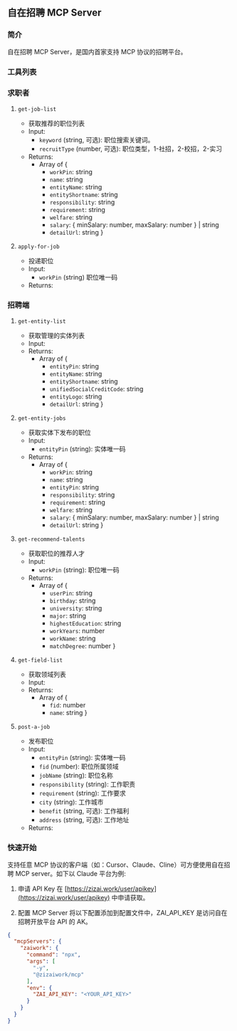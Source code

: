 ## 自在招聘 MCP Server

### 简介
自在招聘 MCP Server，是国内首家支持 MCP 协议的招聘平台。

### 工具列表
### 求职者
1. `get-job-list`
   - 获取推荐的职位列表
   - Input: 
     - `keyword` (string, 可选): 职位搜索关键词。
     - `recruitType` (number, 可选): 职位类型，1-社招，2-校招，2-实习
   - Returns: 
     - Array of {
       - `workPin`: string
       - `name`: string
       - `entityName`: string
       - `entityShortname`: string
       - `responsibility`: string
       - `requirement`: string
       - `welfare`: string
       - `salary`: { minSalary: number, maxSalary: number } | string
       - `detailUrl`: string
     }

2. `apply-for-job`
   - 投递职位
   - Input:
     - `workPin` (string) 职位唯一码
   - Returns:

### 招聘端
1. `get-entity-list`
   - 获取管理的实体列表
   - Input: 
   - Returns: 
     - Array of {
       - `entityPin`: string
       - `entityName`: string
       - `entityShortname`: string
       - `unifiedSocialCreditCode`: string
       - `entityLogo`: string
       - `detailUrl`: string
     }

2. `get-entity-jobs`
   - 获取实体下发布的职位
   - Input: 
     - `entityPin` (string): 实体唯一码
   - Returns: 
     - Array of {
       - `workPin`: string
       - `name`: string
       - `entityPin`: string
       - `responsibility`: string
       - `requirement`: string
       - `welfare`: string
       - `salary`: { minSalary: number, maxSalary: number } | string
       - `detailUrl`: string
     }

3. `get-recommend-talents`
   - 获取职位的推荐人才
   - Input: 
     - `workPin` (string): 职位唯一码
   - Returns: 
     - Array of {
       - `userPin`: string
       - `birthday`: string
       - `university`: string
       - `major`: string
       - `highestEducation`: string
       - `workYears`: number
       - `workName`: string
       - `matchDegree`: number
     }

4. `get-field-list`
   - 获取领域列表
   - Input:
   - Returns: 
     - Array of {
       - `fid`: number
       - `name`: string
     }

5. `post-a-job`
   - 发布职位
   - Input: 
     - `entityPin` (string): 实体唯一码
     - `fid` (number): 职位所属领域
     - `jobName` (string): 职位名称
     - `responsibility` (string): 工作职责
     - `requirement` (string): 工作要求
     - `city` (string): 工作城市
     - `benefit` (string, 可选): 工作福利
     - `address` (string, 可选): 工作地址
   - Returns:

### 快速开始

支持任意 MCP 协议的客户端（如：Cursor、Claude、Cline）可方便使用自在招聘 MCP server。如下以 Claude 平台为例:

1. 申请 API Key
在 [https://zizai.work/user/apikey](https://zizai.work/user/apikey) 中申请获取。

2. 配置 MCP Server
将以下配置添加到配置文件中，ZAI_API_KEY 是访问自在招聘开放平台 API 的 AK。

```json
{
  "mcpServers": {
    "zaiwork": {
      "command": "npx",
      "args": [
        "-y",
        "@zizaiwork/mcp"
      ],
      "env": {
        "ZAI_API_KEY": "<YOUR_API_KEY>"
      }
    }
  }
}
```

